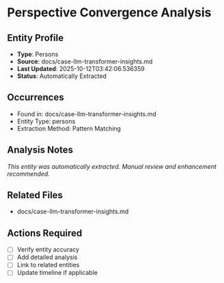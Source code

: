 # Perspective Convergence Analysis

## Entity Profile
- **Type**: Persons
- **Source**: docs/case-llm-transformer-insights.md
- **Last Updated**: 2025-10-12T03:42:06.536359
- **Status**: Automatically Extracted

## Occurrences
- Found in: docs/case-llm-transformer-insights.md
- Entity Type: persons
- Extraction Method: Pattern Matching

## Analysis Notes
*This entity was automatically extracted. Manual review and enhancement recommended.*

## Related Files
- docs/case-llm-transformer-insights.md

## Actions Required
- [ ] Verify entity accuracy
- [ ] Add detailed analysis
- [ ] Link to related entities
- [ ] Update timeline if applicable
